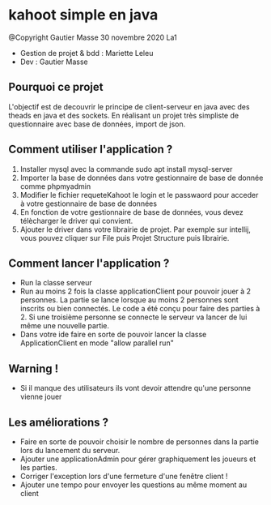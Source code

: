 # kahoot simple en java 

@Copyright Gautier Masse 30 novembre 2020 La1  
* Gestion de projet & bdd : Mariette Leleu 
* Dev : Gautier Masse 



## Pourquoi ce projet 
L'objectif est de decouvrir le principe de client-serveur en java avec des theads en java et des sockets.
En réalisant un projet très simpliste de questionnaire avec base de données, import de json.
## Comment utiliser l'application ? 

1. Installer mysql avec la commande sudo apt install mysql-server
2. Importer la base de données dans votre gestionnaire de base de donnée comme phpmyadmin
3. Modifier le fichier requeteKahoot le login et le passwaord pour acceder à votre gestionnaire de base de données 
4. En fonction de votre gestionnaire de base de données, vous devez télècharger le driver qui convient. 
5. Ajouter le driver dans votre librairie de projet. Par exemple sur intellij, vous pouvez cliquer sur File puis Projet Structure puis librairie. 
   
## Comment lancer l'application ? 

* Run la classe serveur 
* Run au moins 2 fois la classe applicationClient pour pouvoir jouer à 2 personnes. 
La partie se lance lorsque au moins 2 personnes sont inscrits ou bien connectés. 
Le code a été conçu pour faire des parties à 2. Si une troisième personne se connecte le serveur va lancer de lui même une nouvelle partie.
* Dans votre ide faire en sorte de pouvoir lancer la classe ApplicationClient en mode "allow parallel run"
## Warning !
* Si il manque des utilisateurs ils vont devoir attendre qu'une personne vienne jouer 

## Les améliorations ? 
* Faire en sorte de pouvoir choisir le nombre de personnes dans la partie lors du lancement du serveur. 
* Ajouter une applicationAdmin pour gérer graphiquement les joueurs et les parties. 
* Corriger l'exception lors d'une fermeture d'une fenêtre client !
* Ajouter une tempo pour envoyer les questions au même moment au client 
